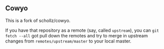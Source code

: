 ## Cowyo

This is a fork of schollz/cowyo.

If you have that repository as a remote (say, called `upstream`), you can `git fetch --all` got pull down the remotes and try to merge in upstream changes from `remotes/upstream/master` to your local master.
